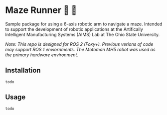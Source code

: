 # Maze Runner :robot: :runner:
Sample package for using a 6-axis robotic arm to navigate a maze. Intended to support the development of robotic applications at the Artifically Intelligent Manufacturing Systems (AIMS) Lab at The Ohio State University.

_Note: This repo is designed for ROS 2 (Foxy+). Previous verions of code may support ROS 1 enviornments._
_The Motoman MH5 robot was used as the primary hardware environment._


## Installation
`todo`

## Usage
`todo`